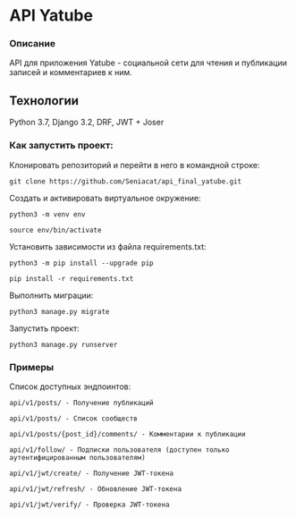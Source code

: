 # API Yatube

### Описание
API для приложения Yatube - социальной сети для чтения и публикации записей и комментариев к ним.

## Технологии
Python 3.7, Django 3.2, DRF, JWT + Joser

### Как запустить проект:

Клонировать репозиторий и перейти в него в командной строке:

```
git clone https://github.com/Seniacat/api_final_yatube.git
```

Cоздать и активировать виртуальное окружение:

```
python3 -m venv env
```

```
source env/bin/activate
```

Установить зависимости из файла requirements.txt:

```
python3 -m pip install --upgrade pip
```

```
pip install -r requirements.txt
```

Выполнить миграции:

```
python3 manage.py migrate
```

Запустить проект:

```
python3 manage.py runserver
```

### Примеры

Список доступных эндпоинтов:

```
api/v1/posts/ - Получение публикаций
```
```
api/v1/posts/ - Список сообществ
```
```
api/v1/posts/{post_id}/comments/ - Комментарии к публикации
```
```
api/v1/follow/ - Подписки пользователя (доступен только аутентифицированным пользователям)
```
```
api/v1/jwt/create/ - Получение JWT-токена
```
```
api/v1/jwt/refresh/ - Обновление JWT-токена
```
```
api/v1/jwt/verify/ - Проверка JWT-токена
```
